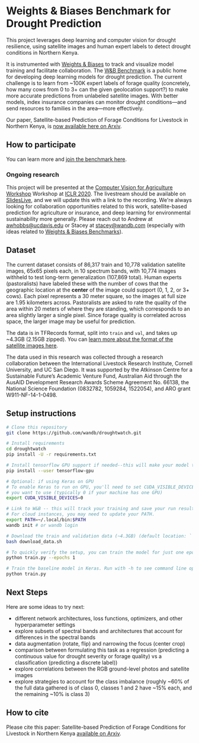 # Weights & Biases Benchmark for Drought Prediction

This project leverages deep learning and computer vision for drought
resilience, using satellite images and human expert labels to
detect drought conditions in Northern Kenya.

It is instrumented with [Weights & Biases](https://www.wandb.com) to track and visualize model training and facilitate collaboration.
The [W&B Benchmark](https://app.wandb.ai/wandb/droughtwatch/benchmark) is a public home for developing deep learning
models for drought prediction. The current challenge is to learn from ~100K expert labels of forage quality (concretely, how many cows from
0 to 3+ can the given geolocation support?) to make more accurate predictions from unlabeled satellite images. With better models,
index insurance companies can monitor drought conditions&mdash;and send resources to families in the area&mdash;more effectively.

Our paper, Satellite-based Prediction of Forage Conditions for Livestock in Northern Kenya, is [now available here on Arxiv](https://arxiv.org/abs/2004.04081).

## How to participate

You can learn more and [join the benchmark here](https://app.wandb.ai/wandb/droughtwatch/benchmark).

### Ongoing research

This project will be presented at the [Computer Vision for Agriculture Workshop](https://www.cv4gc.org/cv4a2020/) Workshop at [ICLR 2020](https://iclr.cc/). The livestream should be available on [SlidesLive](https://slideslive.com/iclr), and we will update this with a link to the recording. We're always looking for collaboration opportunities related to this work, satellite-based prediction for agriculture or insurance, and deep learning for environmental sustainability more generally. Please reach out to Andrew at awhobbs@ucdavis.edu or Stacey at stacey@wandb.com (especially with ideas related to [Weights & Biases Benchmarks](https://www.wandb.com/benchmarks)).

## Dataset

The current dataset consists of 86,317 train and 10,778 validation satellite images, 65x65 pixels each, in 10 spectrum bands, with 10,774 images withheld to test long-term generalization (107,869 total). Human experts (pastoralists) have labeled these with the number of cows that the geographic location at the **center** of the image could support (0, 1, 2, or 3+ cows). Each pixel represents a 30 meter square, so the images at full size are 1.95 kilometers across. Pastoralists are asked to rate the quality of the area within 20 meters of where they are standing, which corresponds to an area slightly larger a single pixel. Since forage quality is correlated across space, the larger image may be useful for prediction. 

The data is in TFRecords format, split into ``train`` and ``val``, and takes up ~4.3GB (2.15GB zipped). 
You can [learn more about the format of the satellite images here](https://developers.google.com/earth-engine/datasets/catalog/LANDSAT_LC08_C01_T1_RT).

The data used in this research was collected through a research collaboration between the International Livestock Research Institute, Cornell University, and UC San Diego. It was supported by the Atkinson Centre for a Sustainable Future’s Academic Venture Fund, Australian Aid through the AusAID Development Research Awards Scheme Agreement No. 66138, the National Science Foundation (0832782, 1059284, 1522054), and ARO grant W911-NF-14-1-0498.

## Setup instructions

```sh
# Clone this repository
git clone https://github.com/wandb/droughtwatch.git

# Install requirements
cd droughtwatch
pip install -U -r requirements.txt

# Install tensorflow GPU support if needed--this will make your model train much faster.
pip install --user tensorflow-gpu

# Optional: if using Keras on GPU
# To enable Keras to run on GPU, you'll need to set CUDA_VISIBLE_DEVICES to the id of the GPU
# you want to use (typically 0 if your machine has one GPU)
export CUDA_VISIBLE_DEVICES=0

# Link to W&B -- this will track your training and save your run results.
# For cloud instances, you may need to update your PATH.
export PATH=~/.local/bin:$PATH
wandb init # or wandb login

# Download the train and validation data (~4.3GB) (default location: ``data`` in the repo)
bash download_data.sh

# To quickly verify the setup, you can train the model for just one epoch:
python train.py --epochs 1

# Train the baseline model in Keras. Run with -h to see command line options
python train.py
```

## Next Steps

Here are some ideas to try next:

* different network architectures, loss functions, optimizers, and other hyperparameter settings
* explore subsets of spectral bands and architectures that account for differences in the spectral bands
* data augmentation (rotate, flip) and narrowing the focus (center crop)
* comparison between formulating this task as a regression (predicting a continuous value for drought severity or forage quality) vs a classification (predicting a discrete label))
* explore correlations between the RGB ground-level photos and satellite images
* explore strategies to account for the class imbalance (roughly ~60% of the full data gathered is of class 0, classes 1 and 2 have ~15% each, and the remaining ~10% is class 3)

## How to cite

Please cite this paper: Satellite-based Prediction of Forage Conditions for Livestock in Northern Kenya [available on Arxiv](https://arxiv.org/abs/2004.04081).

